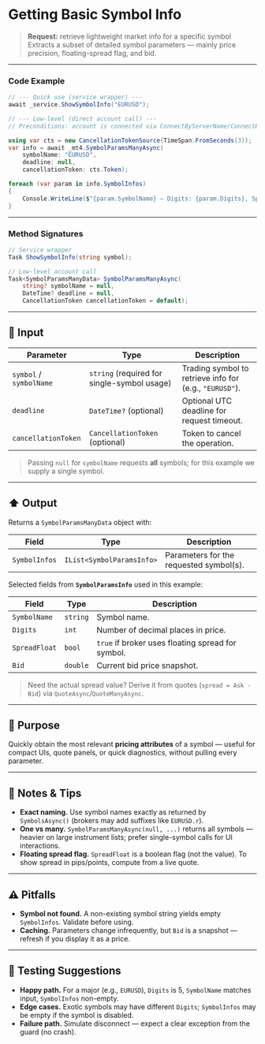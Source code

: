 # Getting Basic Symbol Info

> **Request:** retrieve lightweight market info for a specific symbol
> Extracts a subset of detailed symbol parameters — mainly price precision, floating-spread flag, and bid.

---

### Code Example

```csharp
// --- Quick use (service wrapper) ---
await _service.ShowSymbolInfo("EURUSD");

// --- Low-level (direct account call) ---
// Preconditions: account is connected via ConnectByServerName/ConnectByHostPort.

using var cts = new CancellationTokenSource(TimeSpan.FromSeconds(3));
var info = await _mt4.SymbolParamsManyAsync(
    symbolName: "EURUSD",
    deadline: null,
    cancellationToken: cts.Token);

foreach (var param in info.SymbolInfos)
{
    Console.WriteLine($"{param.SymbolName} — Digits: {param.Digits}, SpreadFloat: {param.SpreadFloat}, Bid: {param.Bid}");
}
```

---

### Method Signatures

```csharp
// Service wrapper
Task ShowSymbolInfo(string symbol);
```

```csharp
// Low-level account call
Task<SymbolParamsManyData> SymbolParamsManyAsync(
    string? symbolName = null,
    DateTime? deadline = null,
    CancellationToken cancellationToken = default);
```

---

## 🔽 Input

| Parameter               | Type                                        | Description                                             |
| ----------------------- | ------------------------------------------- | ------------------------------------------------------- |
| `symbol` / `symbolName` | `string` (required for single-symbol usage) | Trading symbol to retrieve info for (e.g., `"EURUSD"`). |
| `deadline`              | `DateTime?` (optional)                      | Optional UTC deadline for request timeout.              |
| `cancellationToken`     | `CancellationToken` (optional)              | Token to cancel the operation.                          |

> Passing `null` for `symbolName` requests **all** symbols; for this example we supply a single symbol.

---

## ⬆️ Output

Returns a `SymbolParamsManyData` object with:

| Field         | Type                      | Description                             |
| ------------- | ------------------------- | --------------------------------------- |
| `SymbolInfos` | `IList<SymbolParamsInfo>` | Parameters for the requested symbol(s). |

Selected fields from **`SymbolParamsInfo`** used in this example:

| Field         | Type     | Description                                       |
| ------------- | -------- | ------------------------------------------------- |
| `SymbolName`  | `string` | Symbol name.                                      |
| `Digits`      | `int`    | Number of decimal places in price.                |
| `SpreadFloat` | `bool`   | `true` if broker uses floating spread for symbol. |
| `Bid`         | `double` | Current bid price snapshot.                       |

> Need the actual spread value? Derive it from quotes (`spread = Ask - Bid`) via `QuoteAsync`/`QuoteManyAsync`.

---

## 🎯 Purpose

Quickly obtain the most relevant **pricing attributes** of a symbol — useful for compact UIs, quote panels, or quick diagnostics, without pulling every parameter.

---

## 🧩 Notes & Tips

* **Exact naming.** Use symbol names exactly as returned by `SymbolsAsync()` (brokers may add suffixes like `EURUSD.r`).
* **One vs many.** `SymbolParamsManyAsync(null, ...)` returns all symbols — heavier on large instrument lists; prefer single-symbol calls for UI interactions.
* **Floating spread flag.** `SpreadFloat` is a boolean flag (not the value). To show spread in pips/points, compute from a live quote.

---

## ⚠️ Pitfalls

* **Symbol not found.** A non-existing symbol string yields empty `SymbolInfos`. Validate before using.
* **Caching.** Parameters change infrequently, but `Bid` is a snapshot — refresh if you display it as a price.

---

## 🧪 Testing Suggestions

* **Happy path.** For a major (e.g., `EURUSD`), `Digits` is 5, `SymbolName` matches input, `SymbolInfos` non-empty.
* **Edge cases.** Exotic symbols may have different `Digits`; `SymbolInfos` may be empty if the symbol is disabled.
* **Failure path.** Simulate disconnect — expect a clear exception from the guard (no crash).
